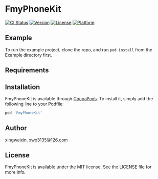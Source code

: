 # FmyPhoneKit

[![CI Status](https://img.shields.io/travis/xingweixin/FmyPhoneKit.svg?style=flat)](https://travis-ci.org/xingweixin/FmyPhoneKit)
[![Version](https://img.shields.io/cocoapods/v/FmyPhoneKit.svg?style=flat)](https://cocoapods.org/pods/FmyPhoneKit)
[![License](https://img.shields.io/cocoapods/l/FmyPhoneKit.svg?style=flat)](https://cocoapods.org/pods/FmyPhoneKit)
[![Platform](https://img.shields.io/cocoapods/p/FmyPhoneKit.svg?style=flat)](https://cocoapods.org/pods/FmyPhoneKit)

## Example

To run the example project, clone the repo, and run `pod install` from the Example directory first.

## Requirements

## Installation

FmyPhoneKit is available through [CocoaPods](https://cocoapods.org). To install
it, simply add the following line to your Podfile:

```ruby
pod 'FmyPhoneKit'
```

## Author

xingweixin, xwx3135@126.com

## License

FmyPhoneKit is available under the MIT license. See the LICENSE file for more info.
